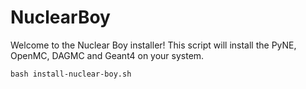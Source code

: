 # NuclearBoy

Welcome to the Nuclear Boy installer!
This script will install the PyNE, OpenMC, DAGMC and Geant4 on your system.

```
bash install-nuclear-boy.sh
```
